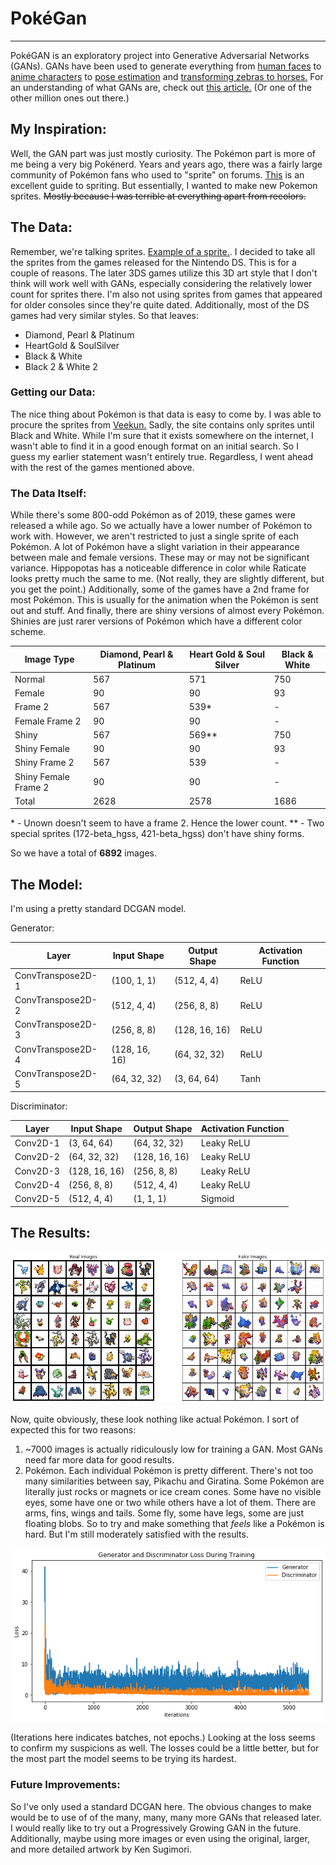 # PokéGan
---
PokéGAN is an exploratory project into Generative Adversarial Networks (GANs). GANs have been used to generate everything from [human faces](https://thispersondoesnotexist.com/) to [anime characters](https://make.girls.moe/) to [pose estimation](https://arxiv.org/pdf/1705.09368.pdf) and [transforming zebras to horses.](https://github.com/junyanz/CycleGAN) For an understanding of what GANs are, check out [this article.](https://skymind.ai/wiki/generative-adversarial-network-gan) (Or one of the other million ones out there.)

## My Inspiration:

Well, the GAN part was just mostly curiosity. The Pokémon part is more of me being a very big Pokénerd. Years and years ago, there was a fairly large community of Pokémon fans who used to "sprite" on forums. [This](https://www.dragonflycave.com/spriting-guide) is an excellent guide to spriting. But essentially, I wanted to make new Pokemon sprites. ~~Mostly because I was terrible at everything apart from recolors.~~

## The Data:

Remember, we're talking sprites. [Example of a sprite.](https://pokemondb.net/sprites/mewtwo). I decided to take all the sprites from the games released for the Nintendo DS. 
This is for a couple of reasons. The later 3DS games utilize this 3D art style that I don't think will work well with GANs, especially considering the relatively lower count for sprites there. I'm also not using sprites from games that appeared for older consoles since they're quite dated. Additionally, most of the DS games had very similar styles. So that leaves:
* Diamond, Pearl & Platinum
* HeartGold & SoulSilver
* Black & White
* Black 2 & White 2

### Getting our Data:
The nice thing about Pokémon is that data is easy to come by. I was able to procure the sprites from [Veekun.](https://veekun.com/dex/downloads) Sadly, the site contains only sprites until Black and White. While I'm sure that it exists somewhere on the internet, I wasn't able to find it in a good enough format on an initial search. So I guess my earlier statement wasn't entirely true. Regardless, I went ahead with the rest of the games mentioned above.

### The Data Itself:
While there's some 800-odd Pokémon as of 2019, these games were released a while ago. So we actually have a lower number of Pokémon to work with. However, we aren't restricted to just a single sprite of each Pokémon. A lot of Pokémon have a slight variation in their appearance between male and female versions. These may or may not be significant variance. Hippopotas has a noticeable difference in color while Raticate looks pretty much the same to me. (Not really, they are slightly different, but you get the point.) Additionally, some of the games have a 2nd frame for most Pokémon. This is usually for the animation when the Pokémon is sent out and stuff. And finally, there are shiny versions of almost every Pokémon. Shinies are just rarer versions of Pokémon which have a different color scheme. 

|Image Type|Diamond, Pearl & Platinum|Heart Gold & Soul Silver|Black & White|
|---|---|---|---|
|Normal|567|571|750|
|Female|90|90|93|
|Frame 2|567|539*|-|
|Female Frame 2|90|90|-|
|Shiny|567|569**|750|
|Shiny Female|90|90|93|
|Shiny Frame 2|567|539|-|
|Shiny Female Frame 2|90|90|-|
|Total|2628|2578|1686|

\* - Unown doesn't seem to have a frame 2. Hence the lower count.
\** - Two special sprites (172-beta_hgss, 421-beta_hgss) don't have shiny forms.

So we have a total of **6892** images. 

## The Model:
I'm using a pretty standard DCGAN model.

Generator:

|Layer|Input Shape|Output Shape|Activation Function|
|---|---|---|---|
|ConvTranspose2D-1|(100, 1, 1)|(512, 4, 4)|ReLU|
|ConvTranspose2D-2|(512, 4, 4)|(256, 8, 8)|ReLU|
|ConvTranspose2D-3|(256, 8, 8)|(128, 16, 16)|ReLU|
|ConvTranspose2D-4|(128, 16, 16)|(64, 32, 32)|ReLU|
|ConvTranspose2D-5|(64, 32, 32)|(3, 64, 64)|Tanh|

Discriminator:

|Layer|Input Shape|Output Shape|Activation Function|
|---|---|---|---|
|Conv2D-1|(3, 64, 64)|(64, 32, 32)|Leaky ReLU|
|Conv2D-2|(64, 32, 32)|(128, 16, 16)|Leaky ReLU|
|Conv2D-3|(128, 16, 16)|(256, 8, 8)|Leaky ReLU|
|Conv2D-4|(256, 8, 8)|(512, 4, 4)|Leaky ReLU|
|Conv2D-5|(512, 4, 4)|(1, 1, 1)|Sigmoid|


## The Results:

![Generated Images](images/results.png)

Now, quite obviously, these look nothing like actual Pokémon. I sort of expected this for two reasons:
1. ~7000 images is actually ridiculously low for training a GAN. Most GANs need far more data for good results.
2. Pokémon. Each individual Pokémon is pretty different. There's not too many similarities between say, Pikachu and Giratina. Some Pokémon are literally just rocks or magnets or ice cream cones. Some have no visible eyes, some have one or two while others have a lot of them. There are arms, fins, wings and tails. Some fly, some have legs, some are just floating blobs. So to try and make something that *feels* like a Pokémon is hard. But I'm still moderately satisfied with the results.
 
![Loss](images/loss.png)

(Iterations here indicates batches, not epochs.)
Looking at the loss seems to confirm my suspicions as well. The losses could be a little better, but for the most part the model seems to be trying its hardest. 

### Future Improvements:
So I've only used a standard DCGAN here. The obvious changes to make would be to use of of the many, many, many more GANs that released later. I would really like to try out a Progressively Growing GAN in the future. Additionally, maybe using more images or even using the original, larger, and more detailed artwork by Ken Sugimori.